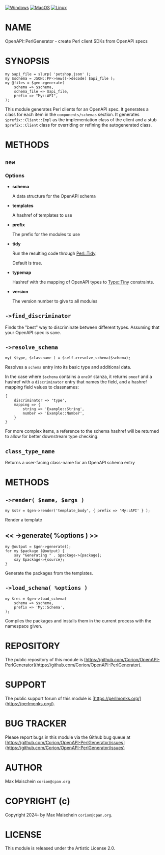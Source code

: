 
[![Windows](https://github.com/Corion/OpenAPI-PerlGenerator/workflows/windows/badge.svg)](https://github.com/Corion/OpenAPI-PerlGenerator/actions?query=workflow%3Awindows)
[![MacOS](https://github.com/Corion/OpenAPI-PerlGenerator/workflows/macos/badge.svg)](https://github.com/Corion/OpenAPI-PerlGenerator/actions?query=workflow%3Amacos)
[![Linux](https://github.com/Corion/OpenAPI-PerlGenerator/workflows/linux/badge.svg)](https://github.com/Corion/OpenAPI-PerlGenerator/actions?query=workflow%3Alinux)

# NAME

OpenAPI::PerlGenerator - create Perl client SDKs from OpenAPI specs

# SYNOPSIS

    my $api_file = slurp( 'petshop.json' );
    my $schema = JSON::PP->new()->decode( $api_file );
    my @files = $gen->generate(
        schema => $schema,
        schema_file => $api_file,
        prefix => "My::API",
    );

This module generates Perl clients for an OpenAPI spec. It generates
a class for each item in the `components/schemas` section.
It generates `$prefix::Client::Impl` as the implementation class of the
client and a stub `$prefix::Client` class for overriding or refining
the autogenerated class.

# METHODS

## `new`

### Options

- **schema**

    A data structure for the OpenAPI schema

- **templates**

    A hashref of templates to use

- **prefix**

    The prefix for the modules to use

- **tidy**

    Run the resulting code through [Perl::Tidy](https://metacpan.org/pod/Perl%3A%3ATidy).

    Default is true.

- **typemap**

    Hashref with the mapping of OpenAPI types to [Type::Tiny](https://metacpan.org/pod/Type%3A%3ATiny) constraints.

- **version**

    The version number to give to all modules

## `->find_discriminator`

Finds the "best" way to discriminate between different types. Assuming that
your OpenAPI spec is sane.

## `->resolve_schema`

    my( $type, $classname ) = $self->resolve_schema($schema);

Resolves a `schema` entry into its basic type and additional data.

In the case where `$schema` contains a `oneOf` stanza, it returns `oneof`
and a hashref with a `discriminator` entry that names the field, and a hashref
mapping field values to classnames:

    {
        discriminator => 'type',
        mapping => {
            string => 'Example::String',
            number => 'Example::Number',
        }
    }

For more complex items, a reference to the schema hashref will be returned
to allow for better downstream type checking.

## `class_type_name`

Returns a user-facing class-name for an OpenAPI schema entry

# METHODS

## `->render( $name, $args )`

    my $str = $gen->render('template_body', { prefix => 'My::API' } );

Render a template

## << ->generate( %options ) >>

    my @output = $gen->generate();
    for my $package (@output) {
        say "Generating " . $package->{package};
        say $package->{source};
    }

Generate the packages from the templates.

## `->load_schema( %options )`

    my $res = $gen->load_schema(
        schema => $schema,
        prefix => 'My::Schema',
    );

Compiles the packages and installs them in the current process
with the namespace given.

# REPOSITORY

The public repository of this module is
[https://github.com/Corion/OpenAPI-PerlGenerator](https://github.com/Corion/OpenAPI-PerlGenerator).

# SUPPORT

The public support forum of this module is [https://perlmonks.org/](https://perlmonks.org/).

# BUG TRACKER

Please report bugs in this module via the Github bug queue at
[https://github.com/Corion/OpenAPI-PerlGenerator/issues](https://github.com/Corion/OpenAPI-PerlGenerator/issues)

# AUTHOR

Max Maischein `corion@cpan.org`

# COPYRIGHT (c)

Copyright 2024- by Max Maischein `corion@cpan.org`.

# LICENSE

This module is released under the Artistic License 2.0.
